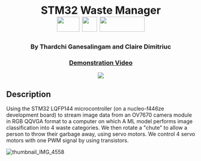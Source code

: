 
<div  align=center>
	<h1>STM32 Waste Manager
	<br>
     <img src="https://github.com/macaroonforu/STM32-Waste-Manager/assets/121368271/5e81f52e-1c94-4d24-b2ba-aa5fd0a254bb" height="40px" width="60px">
    <img src = "https://github.com/macaroonforu/Spotify-Duplicate-Playlist-Checker/assets/121368271/9f32097b-f8bb-46ff-9397-9e1bde9c632e" height="40px" width="40px">
    <img src = "https://github.com/macaroonforu/STM32-Waste-Manager/assets/121368271/294f8741-c4a2-4b7c-be57-5f69f1c9fa5e" height="40px" width="120px">
	<br>
	</h1>
  <h3><b>By Thardchi Ganesalingam and Claire Dimitriuc</b></h3>
	<h3><b><a href="https://youtu.be/AWQnSevc0zM">Demonstration Video</a></b></h3>
  <img src = "https://github.com/macaroonforu/STM32-Waste-Manager/blob/main/demo.gif">
</div>




## Description
Using the STM32 LQFP144 microcontroller (on a nucleo-f446ze development board) to stream image data from an OV7670 camera module in RGB QQVGA format to a computer on which A ML model performs image classification into 4 waste categories. We then rotate a "chute" to allow a person to throw their garbage away, using servo motors. We control 4 servo motors with one PWM signal by using transistors.

 ![thumbnail_IMG_4558](https://github.com/macaroonforu/STM32-Waste-Manager/assets/121368271/d09726ce-0833-41b5-9937-e740d9fde19b)



